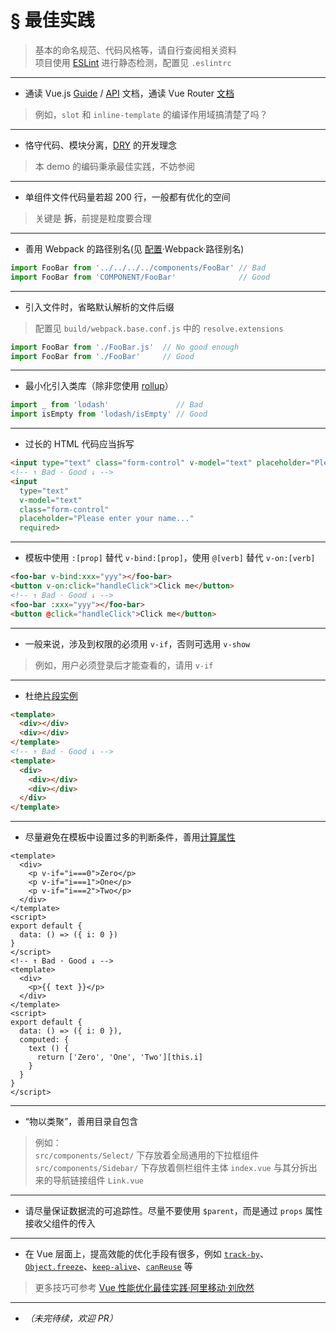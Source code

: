 # § 最佳实践

> 基本的命名规范、代码风格等，请自行查阅相关资料  
> 项目使用 [ESLint](http://eslint.org/) 进行静态检测，配置见 `.eslintrc`

***

* 通读 Vue.js [Guide](http://v1.vuejs.org/guide/) / [API](http://v1.vuejs.org/api/) 文档，通读 Vue Router [文档](https://github.com/vuejs/vue-router/tree/1.0/docs/zh-cn)

> 例如，`slot` 和 `inline-template` 的编译作用域搞清楚了吗？

***

* 恪守代码、模块分离，[DRY](https://en.wikipedia.org/wiki/Don't_repeat_yourself) 的开发理念

> 本 demo 的编码秉承最佳实践，不妨参阅

***

* 单组件文件代码量若超 200 行，一般都有优化的空间

> 关键是 **拆**，前提是粒度要合理

***

* 善用 Webpack 的路径别名(见 [配置](./Configuration.md)·Webpack·路径别名)

```js
import FooBar from '../../../../components/FooBar' // Bad  
import FooBar from 'COMPONENT/FooBar'              // Good
```

***

* 引入文件时，省略默认解析的文件后缀

> 配置见 `build/webpack.base.conf.js` 中的 `resolve.extensions`

```js
import FooBar from './FooBar.js'  // No good enough
import FooBar from './FooBar'     // Good
```

***

* 最小化引入类库（除非您使用 [rollup](https://github.com/rollup/rollup)）

```js
import _ from 'lodash'               // Bad
import isEmpty from 'lodash/isEmpty' // Good
```

***

* 过长的 HTML 代码应当拆写

```html
<input type="text" class="form-control" v-model="text" placeholder="Please enter your name..." required>
<!-- ↑ Bad · Good ↓ -->
<input
  type="text"
  v-model="text"
  class="form-control"
  placeholder="Please enter your name..."
  required>
```

***

* 模板中使用 `:[prop]` 替代 `v-bind:[prop]`，使用 `@[verb]` 替代 `v-on:[verb]`

```html
<foo-bar v-bind:xxx="yyy"></foo-bar>
<button v-on:click="handleClick">Click me</button>
<!-- ↑ Bad · Good ↓ -->
<foo-bar :xxx="yyy"></foo-bar>
<button @click="handleClick">Click me</button>
```

***

* 一般来说，涉及到权限的必须用 `v-if`，否则可选用 `v-show`

> 例如，用户必须登录后才能查看的，请用 `v-if`

***

* 杜绝[片段实例](http://v1.vuejs.org/guide/components.html#Fragment-Instance)

```html
<template>
  <div></div>
  <div></div>
</template>
<!-- ↑ Bad · Good ↓ -->
<template>
  <div>
    <div></div>
    <div></div>
  </div>
</template>
```

***

* 尽量避免在模板中设置过多的判断条件，善用[计算属性](http://v1.vuejs.org/guide/computed.html)

```vue
<template>
  <div>
    <p v-if="i===0">Zero</p>
    <p v-if="i===1">One</p>
    <p v-if="i===2">Two</p>
  </div>
</template>
<script>
export default {
  data: () => ({ i: 0 })
}
</script>
<!-- ↑ Bad · Good ↓ -->
<template>
  <div>
    <p>{{ text }}</p>
  </div>
</template>
<script>
export default {
  data: () => ({ i: 0 }),
  computed: {
    text () {
      return ['Zero', 'One', 'Two'][this.i]
    }
  }
}
</script>
```

***

* “物以类聚”，善用目录自包含

> 例如：  
> `src/components/Select/` 下存放着全局通用的下拉框组件  
> `src/components/Sidebar/` 下存放着侧栏组件主体 `index.vue` 与其分拆出来的导航链接组件 `Link.vue`

***

* 请尽量保证数据流的可追踪性。尽量不要使用 `$parent`，而是通过 `props` 属性接收父组件的传入

***

* 在 Vue 层面上，提高效能的优化手段有很多，例如 [`track-by`](http://v1.vuejs.org/guide/list.html#track-by)、[`Object.freeze`](http://v1.vuejs.org/guide/list.html#Using-Object-freeze)、[`keep-alive`](http://v1.vuejs.org/guide/components.html#keep-alive)、[`canReuse`](https://github.com/vuejs/vue-router/blob/1.0/docs/zh-cn/pipeline/can-reuse.md) 等

> 更多技巧可参考 [Vue 性能优化最佳实践·阿里移动·刘欣然](http://pan.baidu.com/s/1o8QZEzg)

***

* *（未完待续，欢迎 PR）*
